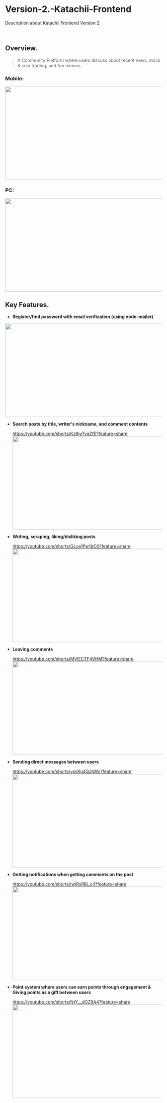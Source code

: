 # Version-2.-Katachii-Frontend
Description about Katachii Frontend Version 2.

<br/>

## Overview.

> A Community Platform where users discuss about recent news, stock & coin trading, and fun memes.
> 

### Mobile:

[<img src="https://img.youtube.com/vi/O_nE4jP34H0/hqdefault.jpg" width="600" height="300"
/>](https://www.youtube.com/embed/O_nE4jP34H0)

### PC:

[<img src="https://img.youtube.com/vi/hpHpoA0m6mQ/hqdefault.jpg" width="600" height="300"
/>](https://www.youtube.com/embed/hpHpoA0m6mQ)

## Key Features.

- **Register/find password with email verification (using node-mailer)**
    
[<img src="https://img.youtube.com/vi/h3jAhAf5PtU/hqdefault.jpg" width="600" height="300"
/>](https://www.youtube.com/embed/h3jAhAf5PtU)
    
- **Search posts by title, writer's nickname, and comment contents**
    
    https://youtube.com/shorts/KzthyTvqZfE?feature=share
  [<img src="https://img.youtube.com/vi/KzthyTvqZfE/hqdefault.jpg" width="600" height="300"
/>](https://www.youtube.com/embed/KzthyTvqZfE)
    
- **Writing, scraping, liking/disliking posts**
    
    https://youtube.com/shorts/GLce1Pw1bO0?feature=share
  [<img src="https://img.youtube.com/vi/GLce1Pw1bO0/hqdefault.jpg" width="600" height="300"
/>](https://www.youtube.com/embed/GLce1Pw1bO0)
    
- **Leaving comments**
    
    https://youtube.com/shorts/MVlECTF4VHM?feature=share
  [<img src="https://img.youtube.com/vi/MVlECTF4VHM/hqdefault.jpg" width="600" height="300"
/>](https://www.youtube.com/embed/MVlECTF4VHM)
    
- **Sending direct messages between users**
    
    https://youtube.com/shorts/ysvKq4QJhWc?feature=share
  [<img src="https://img.youtube.com/vi/ysvKq4QJhWc/hqdefault.jpg" width="600" height="300"
/>](https://www.youtube.com/embed/ysvKq4QJhWc)
    
- **Getting notifications when getting comments on the post**
    
    https://youtube.com/shorts/IwiRxRBi_c4?feature=share
  [<img src="https://img.youtube.com/vi/IwiRxRBi_c4/hqdefault.jpg" width="600" height="300"
/>](https://www.youtube.com/embed/IwiRxRBi_c4)
    
- **Point system where users can earn points through engagement & Giving points as a gift between users**
    
    https://youtube.com/shorts/NtY__dOZ9A4?feature=share
  [<img src="https://img.youtube.com/vi/NtY__dOZ9A4/hqdefault.jpg" width="600" height="300"
/>](https://www.youtube.com/embed/NtY__dOZ9A4)
